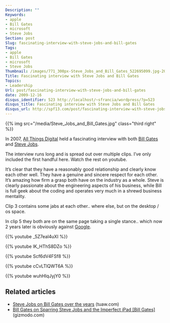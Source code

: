 ```yaml
---
Description: ""
Keywords:
- apple
- Bill Gates
- microsoft
- Steve Jobs
Section: post
Slug: fascinating-interview-with-steve-jobs-and-bill-gates
Tags:
- apple
- Bill Gates
- microsoft
- Steve Jobs
Thumbnail: /images/771_300px-Steve_Jobs_and_Bill_Gates_522695099.jpg-200x200.jpg
Title: Fascinating interview with Steve Jobs and Bill Gates
Topics:
- Leadership
Url: post/fascinating-interview-with-steve-jobs-and-bill-gates
date: 2009-12-16
disqus_identifier: 523 http://localhost/~sfrancia/wordpress/?p=523
disqus_title: Fascinating interview with Steve Jobs and Bill Gates
disqus_url: http://spf13.com/post/fascinating-interview-with-steve-jobs-and-bill-gates/
---
```


{{% img src="/media/Steve_Jobs_and_Bill_Gates.jpg" class="third right" %}}

In 2007, [All Things
Digital](http://allthingsd.com/ "All Things Digital") held a fascinating
interview with both [Bill
Gates](http://www.microsoft.com/presspass/exec/billg/default.mspx "Bill Gates")
and [Steve
Jobs](http://www.crunchbase.com/person/steve-jobs "Steve Jobs").

The interview runs long and is spread out over multiple clips. I’ve only
included the first handful here. Watch the rest on youtube.

It’s clear that they have a reasonably good relationship and clearly
know each other well. They have a genuine and sincere respect for each
other. It’s amazing how firm a grasp both have on the industry as a
whole. Steve is clearly passionate about the engineering aspects of his
business, while Bill is full geek about the coding and operates very
much in a shrewd business mentality.

Clip 3 contains some jabs at each other.. where else, but on the desktop
/ os space.

In clip 5 they both are on the same page taking a single stance.. which
now 2 years later is obviously
against [Google](http://www.crunchbase.com/company/google "Google").

{{% youtube _5Z7eal4uXI %}}

{{% youtube lK_HThS8DZo %}}

{{% youtube Scf6dV4FSf8 %}}

{{% youtube cCvLTlQWT6A %}}

{{% youtube wuhHIqJyjY0 %}}

## Related articles

-   [Steve Jobs on Bill Gates over the
    years](http://www.tuaw.com/2010/07/04/steve-jobs-on-bill-gates-over-the-years/?zemanta-tracking)
    (tuaw.com)
-   [Bill Gates on Sparring Steve Jobs and the Imperfect iPad [Bill
    Gates]](http://gizmodo.com/5554583/bill-gates-on-sparring-steve-jobs-and-the-imperfect-ipad)
    (gizmodo.com)

